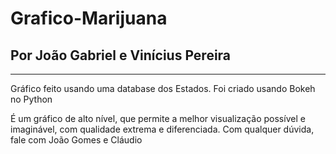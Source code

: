 # Grafico-Marijuana
## Por João Gabriel e Vinícius Pereira

---

Gráfico feito usando uma database dos Estados. Foi criado usando Bokeh no Python

É um gráfico de alto nível, que permite a melhor visualização possível e imaginável, com qualidade extrema e diferenciada. Com qualquer dúvida, fale com João Gomes e Cláudio
